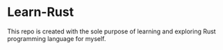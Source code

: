 # Learn-Rust
This repo is created with the sole purpose of learning and exploring Rust programming language for myself.
